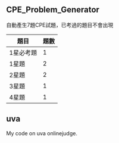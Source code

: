 
## CPE_Problem_Generator

自動產生7題CPE試題，已考過的題目不會出現

|題目|題數|
|---|---|
1星必考題|1
1星題|2
2星題|2
3星題|1
4星題|1

## uva

My code on uva onlinejudge.

